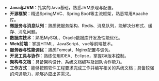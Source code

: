 - **Java与JVM**：扎实的Java基础，熟悉JVM原理与配置。
- **开源框架**：精通SpringMVC、Spring Boot等主流框架，熟悉常用Apache库。
- **微服务与消息队列**：熟悉微服务架构、Redis、消息队列，能解决分布式、缓存、消息问题。
- **数据库技术**：熟悉MySQL、Oracle数据库开发及性能优化。
- **Web前端**：掌握HTML、JavaScript、vue等前端技术。
- **服务器与性能调优**：熟悉Tomcat、Nginx配置与调优。
- **开发工具与协作**：熟练使用IDEA、Eclipse，掌握Git版本控制。
- **架构与文档**：具备架构设计、系统文档编写及团队协作能力。
- **工作方式**：能够按照软件工程要求完成工作并编写相关的系统文档；具备较强的沟通能力，能够适应出差需求。
